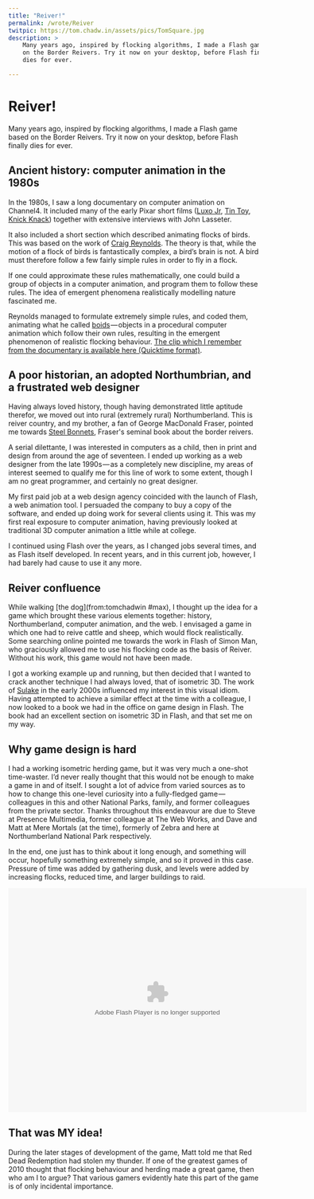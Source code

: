 ```yaml
---
title: "Reiver!"
permalink: /wrote/Reiver
twitpic: https://tom.chadw.in/assets/pics/TomSquare.jpg
description: >
    Many years ago, inspired by flocking algorithms, I made a Flash game based 
    on the Border Reivers. Try it now on your desktop, before Flash finally 
    dies for ever.

---
```

# Reiver!

Many years ago, inspired by flocking algorithms, I made a Flash game based on 
the Border Reivers. Try it now on your desktop, before Flash finally dies for 
ever.
    
    
## Ancient history: computer animation in the 1980s

In the 1980s, I saw a long documentary on computer animation on Channel4. It 
included many of the early Pixar short films ([Luxo 
Jr](https://www.youtube.com/watch?v=6G3O60o5U7w), [Tin 
Toy](https://www.youtube.com/watch?v=ffIZSAZRzDA), [Knick 
Knack](https://www.youtube.com/watch?v=7qHfpr-yuCo)) together with 
extensive interviews with John Lasseter.

It also included a short section which described animating flocks of birds. 
This was based on the work of [Craig Reynolds](https://www.red3d.com/cwr/). 
The theory is that, while the motion of a flock of birds is fantastically 
complex, a bird’s brain is not. A bird must therefore follow a few fairly 
simple rules in order to fly in a flock.

If one could approximate these rules mathematically, one could build a group 
of objects in a computer animation, and program them to follow these rules. 
The idea of emergent phenomena realistically modelling nature fascinated me.

Reynolds managed to formulate extremely simple rules, and coded them, 
animating what he called [boids](https://www.red3d.com/cwr/boids/) — objects 
in a procedural computer animation which follow their own rules, resulting in 
the emergent phenomenon of realistic flocking behaviour. [The clip which I 
remember from the documentary is available here (Quicktime 
format)](http://www.siggraph.org/education/materials/HyperGraph/animation/art_life/video/3cr.mov).


## A poor historian, an adopted Northumbrian, and a frustrated web designer

Having always loved history, though having demonstrated little aptitude 
therefor, we moved out into rural (extremely rural) Northumberland. This is 
reiver country, and my brother, a fan of George MacDonald Fraser, pointed me 
towards [Steel Bonnets](https://www.amazon.co.uk/Steel-Bonnets-Anglo-Scottish-Border-Reivers/dp/1632204568), 
Fraser's seminal book about the border reivers.

A serial dilettante, I was interested in computers as a child, then in print 
and design from around the age of seventeen. I ended up working as a web 
designer from the late 1990s — as a completely new discipline, my areas of 
interest seemed to qualify me for this line of work to some extent, though I 
am no great programmer, and certainly no great designer.

My first paid job at a web design agency coincided with the launch of Flash, a 
web animation tool. I persuaded the company to buy a copy of the software, and 
ended up doing work for several clients using it. This was my first real 
exposure to computer animation, having previously looked at traditional 3D 
computer animation a little while at college.

I continued using Flash over the years, as I changed jobs several times, and 
as Flash itself developed. In recent years, and in this current job, however, 
I had barely had cause to use it any more.


## Reiver confluence

While walking [the dog](from:tomchadwin #max), I thought up the idea for a 
game which brought these various elements together: history, Northumberland, 
computer animation, and the web. I envisaged a game in which one had to reive 
cattle and sheep, which would flock realistically. Some searching online 
pointed me towards the work in Flash of Simon Man, who graciously allowed me 
to use his flocking code as the basis of Reiver. Without his work, this game 
would not have been made.

I got a working example up and running, but then decided that I wanted to 
crack another technique I had always loved, that of isometric 3D. The work of 
[Sulake](https://www.sulake.com/habbo/) in the early 2000s influenced my 
interest in this visual idiom. Having attempted to achieve a similar effect at 
the time with a colleague, I now looked to a book we had in the office on game 
design in Flash. The book had an excellent section on isometric 3D in Flash, 
and that set me on my way.


## Why game design is hard

I had a working isometric herding game, but it was very much a one-shot 
time-waster. I’d never really thought that this would not be enough to make a 
game in and of itself. I sought a lot of advice from varied sources as to how 
to change this one-level curiosity into a fully-fledged game — colleagues in 
this and other National Parks, family, and former colleagues from the private 
sector. Thanks throughout this endeavour are due to Steve at Presence 
Multimedia, former colleague at The Web Works, and Dave and Matt at Mere 
Mortals (at the time), formerly of Zebra and here at Northumberland National 
Park respectively.

In the end, one just has to think about it long enough, and something will 
occur, hopefully something extremely simple, and so it proved in this case. 
Pressure of time was added by gathering dusk, and levels were added by 
increasing flocks, reduced time, and larger buildings to raid.

<div class="swfWrapper">
    <object data="/assets/swf/Reiver.swf" width="600" height="450" 
            type="application/x-shockwave-flash">
        <param name="movie" value="/assets/swf/Reiver.swf">
    </object>
</div>

## That was MY idea!

During the later stages of development of the game, Matt told me that Red Dead 
Redemption had stolen my thunder. If one of the greatest games of 2010 thought 
that flocking behaviour and herding made a great game, then who am I to argue? 
That various gamers evidently hate this part of the game is of only incidental 
importance.
